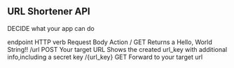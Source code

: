 ## URL Shortener API


DECIDE what your app can do

endpoint    HTTP verb   Request Body        Action
/           GET                             Returns a Hello, World String!!
/url        POST        Your target URL     Shows the created url_key with additional info,including a secret key
/{url_key}  GET                             Forward to your target url
